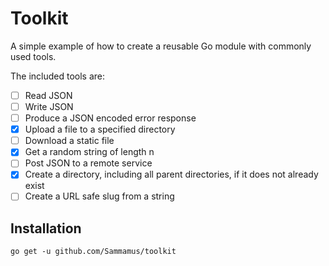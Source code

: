# Toolkit

A simple example of how to create a reusable Go module with commonly used tools.

The included tools are:

- [ ] Read JSON
- [ ] Write JSON
- [ ] Produce a JSON encoded error response
- [X] Upload a file to a specified directory
- [ ] Download a static file
- [X] Get a random string of length n
- [ ] Post JSON to a remote service 
- [X] Create a directory, including all parent directories, if it does not already exist
- [ ] Create a URL safe slug from a string

## Installation

`go get -u github.com/Sammamus/toolkit`
